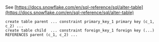 See [https://docs.snowflake.com/en/sql-reference/sql/alter-table](https://docs.snowflake.com/en/sql-reference/sql/alter-table)
```
create table parent ... constraint primary_key_1 primary key (c_1, c_2) ...
create table child  ... constraint foreign_key_1 foreign key (...) REFERENCES parent (c_1, c_2) ...
```
